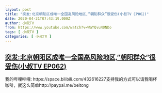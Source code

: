 ```yaml
---
layout: post
title: "突发:北京朝阳区成唯一全国高风险地区,”朝阳群众”很受伤(小叔TV EP062)"
date: 2020-04-21T07:43:19.000Z
author: 小叔TV
from: https://www.youtube.com/watch?v=WaYQvuN0NDo
tags: [ 小叔TV ]
categories: [ 小叔TV ]
---
```

<!--1587454999000-->
[突发:北京朝阳区成唯一全国高风险地区,”朝阳群众”很受伤(小叔TV EP062)](https://www.youtube.com/watch?v=WaYQvuN0NDo)
------

<div>
我的哔哩哔哩: https://space.bilibili.com/432616227支持我的方式可以请我喝杯咖啡，就这么简单http://paypal.me/beitong
</div>
